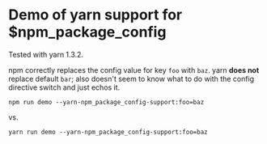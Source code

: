 # Demo of yarn support for $npm_package_config

Tested with yarn 1.3.2.

npm correctly replaces the config value for key `foo` with `baz`.  yarn **does not** replace default `bar`; also doesn't seem to know what to do with the config directive switch and just echos it.

`npm run demo --yarn-npm_package_config-support:foo=baz`

vs.

`yarn run demo --yarn-npm_package_config-support:foo=baz`